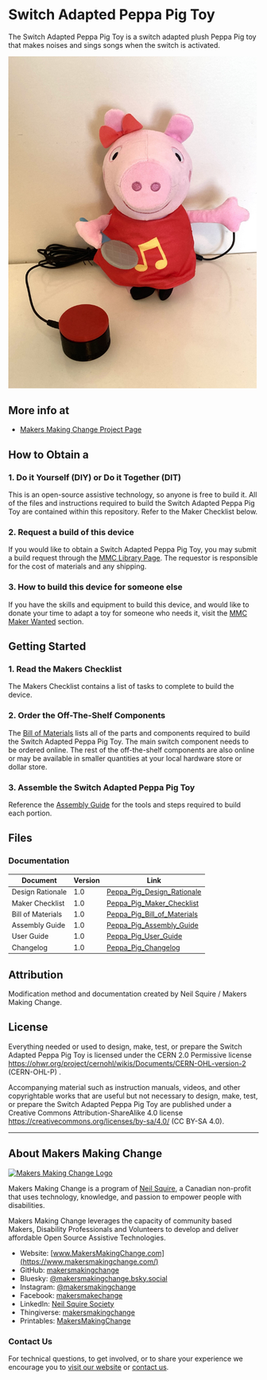 # Switch Adapted Peppa Pig Toy
The Switch Adapted Peppa Pig Toy is a switch adapted plush Peppa Pig toy that makes noises and sings songs when the switch is activated. 

<img src="Photos/switch-adapted-peppa-pig-toy.jpg" width="500" alt="Picture of a switch adapted plush Peppa Pig toy.">

## More info at
- [Makers Making Change Project Page](https://makersmakingchange.com/project/switch-adapted-peppa-pig-toy/)


## How to Obtain a <Device-Name>
### 1. Do it Yourself (DIY) or Do it Together (DIT)

This is an open-source assistive technology, so anyone is free to build it. All of the files and instructions required to build the Switch Adapted Peppa Pig Toy are contained within this repository. Refer to the Maker Checklist below.

### 2. Request a build of this device

If you would like to obtain a Switch Adapted Peppa Pig Toy, you may submit a build request through the [MMC Library Page](https://makersmakingchange.com/project/switch-adapted-peppa-pig-toy/). The requestor is responsible for the cost of materials and any shipping.

### 3. How to build this device for someone else

If you have the skills and equipment to build this device, and would like to donate your time to adapt a toy for someone who needs it, visit the [MMC Maker Wanted](https://makersmakingchange.com/maker-wanted/) section.


## Getting Started

### 1. Read the Makers Checklist

The Makers Checklist contains a list of tasks to complete to build the device.

### 2. Order the Off-The-Shelf Components

The [Bill of Materials](/Documentation/Peppa_Pig_BOM_v1.0.xlsx) lists all of the parts and components required to build the Switch Adapted Peppa Pig Toy. The main switch component needs to be ordered online. The rest of the off-the-shelf components are also online or may be available in smaller quantities at your local hardware store or dollar store.

### 3. Assemble the Switch Adapted Peppa Pig Toy

Reference the [Assembly Guide](/Documentation/Peppa_Pig_Assembly_Guide_v1.0.pdf) for the tools and steps required to build each portion.

## Files
### Documentation
| Document             | Version | Link |
|----------------------|---------|------|
| Design Rationale     | 1.0     | [Peppa_Pig_Design_Rationale](/Documentation/Peppa_Pig_Design_Rationale_v1.0.pdf)     |
| Maker Checklist      | 1.0     | [Peppa_Pig_Maker_Checklist](/Documentation/Peppa_Pig_Maker_Checklist_v1.0.pdf)     |
| Bill of Materials    | 1.0     | [Peppa_Pig_Bill_of_Materials](/Documentation/Peppa_Pig_BOM_v1.0.xlsx)     |
| Assembly Guide       | 1.0     | [Peppa_Pig_Assembly_Guide](/Documentation/Peppa_Pig_Assembly_Guide_v1.0.pdf)     |
| User Guide           | 1.0     | [Peppa_Pig_User_Guide](/Documentation/Peppa_Pig_User_Guide_v1.0.pdf)    |
| Changelog            | 1.0     | [Peppa_Pig_Changelog](/Documentation/Peppa_Pig_Changelog_v1.0.pdf)     |


## Attribution
Modification method and documentation created by Neil Squire / Makers Making Change.



## License
Everything needed or used to design, make, test, or prepare the Switch Adapted Peppa Pig Toy is licensed under the CERN 2.0 Permissive license <https://ohwr.org/project/cernohl/wikis/Documents/CERN-OHL-version-2> (CERN-OHL-P) . 

Accompanying material such as instruction manuals, videos, and other copyrightable works that are useful but not necessary to design, make, test, or prepare the Switch Adapted Peppa Pig Toy are published under a Creative Commons Attribution-ShareAlike 4.0 license https://creativecommons.org/licenses/by-sa/4.0/ (CC BY-SA 4.0).


---
<!-- ABOUT MMC START -->
## About Makers Making Change
[<img src="https://raw.githubusercontent.com/makersmakingchange/makersmakingchange/main/img/mmc_logo.svg" width="500" alt="Makers Making Change Logo">](https://www.makersmakingchange.com/)

Makers Making Change is a program of [Neil Squire](https://www.neilsquire.ca/), a Canadian non-profit that uses technology, knowledge, and passion to empower people with disabilities.

Makers Making Change leverages the capacity of community based Makers, Disability Professionals and Volunteers to develop and deliver affordable Open Source Assistive Technologies.

 - Website: [www.MakersMakingChange.com](https://www.makersmakingchange.com/)
 - GitHub: [makersmakingchange](https://github.com/makersmakingchange)
 - Bluesky: [@makersmakingchange.bsky.social](https://bsky.app/profile/makersmakingchange.bsky.social)
 - Instagram: [@makersmakingchange](https://www.instagram.com/makersmakingchange)
 - Facebook: [makersmakechange](https://www.facebook.com/makersmakechange)
 - LinkedIn: [Neil Squire Society](https://www.linkedin.com/company/neil-squire-society/)
 - Thingiverse: [makersmakingchange](https://www.thingiverse.com/makersmakingchange/about)
 - Printables: [MakersMakingChange](https://www.printables.com/@MakersMakingChange)

### Contact Us
For technical questions, to get involved, or to share your experience we encourage you to [visit our website](https://www.makersmakingchange.com/) or [contact us](https://www.makersmakingchange.com/s/contact).
<!-- ABOUT MMC END -->
